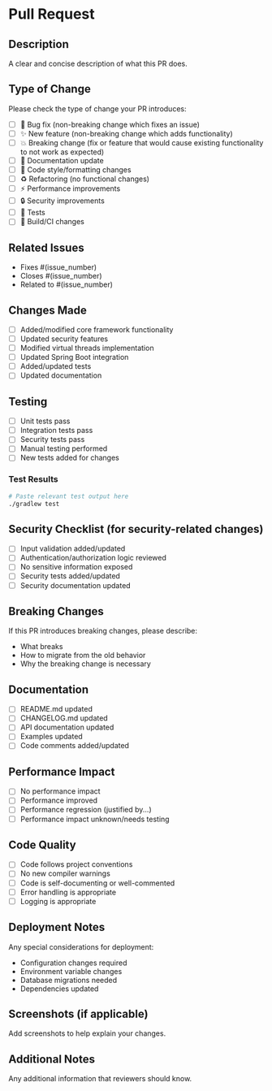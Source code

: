 # Pull Request

## Description
A clear and concise description of what this PR does.

## Type of Change
Please check the type of change your PR introduces:
- [ ] 🐛 Bug fix (non-breaking change which fixes an issue)
- [ ] ✨ New feature (non-breaking change which adds functionality)
- [ ] 💥 Breaking change (fix or feature that would cause existing functionality to not work as expected)
- [ ] 📝 Documentation update
- [ ] 🎨 Code style/formatting changes
- [ ] ♻️ Refactoring (no functional changes)
- [ ] ⚡ Performance improvements
- [ ] 🔒 Security improvements
- [ ] 🧪 Tests
- [ ] 🔧 Build/CI changes

## Related Issues
- Fixes #(issue_number)
- Closes #(issue_number)
- Related to #(issue_number)

## Changes Made
- [ ] Added/modified core framework functionality
- [ ] Updated security features
- [ ] Modified virtual threads implementation
- [ ] Updated Spring Boot integration
- [ ] Added/updated tests
- [ ] Updated documentation

## Testing
- [ ] Unit tests pass
- [ ] Integration tests pass
- [ ] Security tests pass
- [ ] Manual testing performed
- [ ] New tests added for changes

### Test Results
```bash
# Paste relevant test output here
./gradlew test
```

## Security Checklist (for security-related changes)
- [ ] Input validation added/updated
- [ ] Authentication/authorization logic reviewed
- [ ] No sensitive information exposed
- [ ] Security tests added/updated
- [ ] Security documentation updated

## Breaking Changes
If this PR introduces breaking changes, please describe:
- What breaks
- How to migrate from the old behavior
- Why the breaking change is necessary

## Documentation
- [ ] README.md updated
- [ ] CHANGELOG.md updated
- [ ] API documentation updated
- [ ] Examples updated
- [ ] Code comments added/updated

## Performance Impact
- [ ] No performance impact
- [ ] Performance improved
- [ ] Performance regression (justified by...)
- [ ] Performance impact unknown/needs testing

## Code Quality
- [ ] Code follows project conventions
- [ ] No new compiler warnings
- [ ] Code is self-documenting or well-commented
- [ ] Error handling is appropriate
- [ ] Logging is appropriate

## Deployment Notes
Any special considerations for deployment:
- Configuration changes required
- Environment variable changes
- Database migrations needed
- Dependencies updated

## Screenshots (if applicable)
Add screenshots to help explain your changes.

## Additional Notes
Any additional information that reviewers should know.